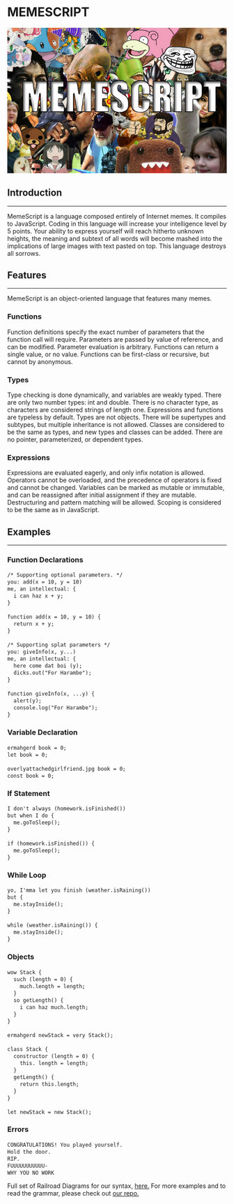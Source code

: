 # MEMESCRIPT

<img src="memescript.jpg">

## Introduction
---
MemeScript is a language composed entirely of Internet memes. It compiles to JavaScript. Coding in this language will increase your intelligence level by 5 points. Your ability to express yourself will reach hitherto unknown heights, the meaning and subtext of all words will become mashed into the implications of large images with text pasted on top. This language destroys all sorrows.

## Features
---
MemeScript is an object-oriented language that features many memes.

### Functions
Function definitions specify the exact number of parameters that the function call will require. Parameters are passed by value of reference, and can be modified. Parameter evaluation is arbitrary. Functions can return a single value, or no value. Functions can be first-class or recursive, but cannot by anonymous.

### Types
Type checking is done dynamically, and variables are weakly typed. There are only two number types: int and double. There is no character type, as characters are considered strings of length one. Expressions and functions are typeless by default. Types are not objects. There will be supertypes and subtypes, but multiple inheritance is not allowed. Classes are considered to be the same as types, and new types and classes can be added. There are no pointer, parameterized, or dependent types.

### Expressions
Expressions are evaluated eagerly, and only infix notation is allowed. Operators cannot be overloaded, and the precedence of operators is fixed and cannot be changed. Variables can be marked as mutable or immutable, and can be reassigned after initial assignment if they are mutable. Destructuring and pattern matching will be allowed. Scoping is considered to be the same as in JavaScript.

## Examples
---

### Function Declarations
```
/* Supporting optional parameters. */
you: add(x = 10, y = 10)
me, an intellectual: { 
  i can haz x + y;
}

function add(x = 10, y = 10) {
  return x + y;
}

/* Supporting splat parameters */
you: giveInfo(x, y...)                
me, an intellectual: {
  here come dat boi (y);
  dicks.out("For Harambe");
}

function giveInfo(x, ...y) {
  alert(y);
  console.log("For Harambe");
}
```

### Variable Declaration
```
ermahgerd book = 0;
let book = 0;

overlyattachedgirlfriend.jpg book = 0;
const book = 0;
```

### If Statement
```
I don't always (homework.isFinished())
but when I do {
  me.goToSleep();
}

if (homework.isFinished()) {
  me.goToSleep();
}
```

### While Loop
```
yo, I'mma let you finish (weather.isRaining())
but {
  me.stayInside();
}

while (weather.isRaining()) {
  me.stayInside();
}
```

### Objects
```
wow Stack {    
  such (length = 0) {
    much.length = length;
  }
  so getLength() {
    i can haz much.length;
  }
}

ermahgerd newStack = very Stack();  

class Stack {
  constructor (length = 0) {
    this. length = length;
  }
  getLength() {
    return this.length;
  }
}
                
let newStack = new Stack();
```

### Errors
```
CONGRATULATIONS! You played yourself.
Hold the door.
RIP.
FUUUUUUUUUUU-
WHY YOU NO WORK
```
Full set of Railroad Diagrams for our syntax, [here.](https://rawgit.com/NAnguiano/memescript/gh-pages/docs/diagram.xhtml)
For more examples and to read the grammar, please check out [our repo.](https://github.com/NAnguiano/memescript/)
